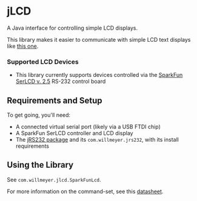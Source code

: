 # jLCD

A Java interface for controlling simple LCD displays.

This library makes it easier to communicate with simple LCD text displays like [this one](http://www.sparkfun.com/products/9394).

### Supported LCD Devices

- This library currently supports devices controlled via the [SparkFun SerLCD v. 2.5](http://www.sparkfun.com/products/258) RS-232 control board

## Requirements and Setup

To get going, you'll need:

- A connected virtual serial port (likely via a USB FTDI chip)
- A SparkFun SerLCD controller and LCD display
- The [jRS232 package](http://www.github.com/willmeyer/jrs232) and its `com.willmeyer.jrs232`, with its install requirements

## Using the Library

See `com.willmeyer.jlcd.SparkFunLcd`.

For more information on the command-set, see this [datasheet](https://github.com/willmeyer/jlcd/blob/master/docs/SerLCD_V2_5.pdf).